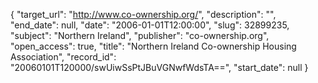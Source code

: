 {
  "target_url": "http://www.co-ownership.org/", 
  "description": "", 
  "end_date": null, 
  "date": "2006-01-01T12:00:00", 
  "slug": 32899235, 
  "subject": "Northern Ireland", 
  "publisher": "co-ownership.org", 
  "open_access": true, 
  "title": "Northern Ireland Co-ownership Housing Association", 
  "record_id": "20060101T120000/swUiwSsPtJBuVGNwfWdsTA==", 
  "start_date": null
}

